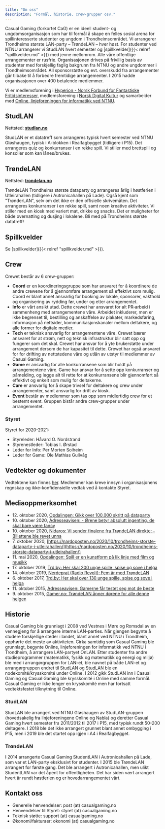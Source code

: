 ```yaml
---
title: "Om oss"
description: "Formål, historie, crew-grupper osv."
---
```


Casual Gaming (forkortet CaG) er en ideell student- og ungdomsorganisasjon som har til formål å skape en felles sosial arena for spillinteresserte studenter og ungdom i Trondheimsområdet. Vi arrangerer Trondheims største LAN-party – TrøndeLAN – hver høst. For studenter ved NTNU arrangerer vi StudLAN hvert semester og [spillkvelder]({{< relref "spillkvelder.md" >}}) med jevne mellomrom. Alle våre offentlige arrangementer er rusfrie. Organisasjonen drives på frivillig basis av studenter med forskjellig faglig bakgrunn fra NTNU og andre ungdommer i Trondheimsområdet. All sponsorstøtte og evt. overskudd fra arrangementer går tilbake til å forbedre fremtidige arrangementer. I 2015 hadde organisasjonen over 400 betalende medlemmer.

Vi er medlemsforening i [Hyperion - Norsk Forbund for Fantastiske Fritidsinteresser](http://n4f.no/), medlemsforening i [Norsk Digital Kultur](https://www.digitalkultur.no/) og samarbeider med [Online, linjeforeningen for informatikk ved NTNU](https://online.ntnu.no/).

## StudLAN

Nettsted: **[studlan.no](https://studlan.no)**

StudLAN er et datatreff som arrangeres typisk hvert semester ved NTNU Gløshaugen, typisk i A-blokken i Realfagbygget (tidligere i P15). Det arrangeres quiz og konkurranser i en rekke spill. Vi stiller med brettspill og konsoller som kan lånes/brukes.

## TrøndeLAN

Nettsted: **[trondelan.no](https://trondelan.no/)**

TrøndeLAN Trondheims største dataparty og arrangeres årlig i høstferien i Utleirahallen (tidligere i Autronicahallen på Lade). Også kjent som "TrønderLAN", selv om det ikke er den offisielle skrivemåten. Det arrangeres konkurranser i en rekke spill, samt noen kreative aktiviteter. Vi stiller med en kiosk med variert mat, drikke og snacks. Det er muligheter for både overnatting og dusjing i lokalene. Bli med på Trondheims største datatreff!

## Spillkvelder

Se [spillkvelder]({{< relref "spillkvelder.md" >}}).

## Crew

Crewet består av 6 crew-grupper:

- **Coord** er en koordineringsgruppe som har ansvaret for å koordinere de andre crewene for å gjennomføre arrangement så effektivt som mulig. Coord er blant annet ansvarlig for booking av lokale, sponsorer, vakthold og organisering av rydding før, under og etter arrangementet.
- **Info** er vårt ansikt utad. Dette crewet har ansvaret for alt PR‐arbeid i sammenheng med arrangementene våre. Arbeidet inkluderer, men er ikke begrenset til, bestilling og anskaffelse av plakater, markedsføring, informasjon på nettsider, kommunikasjonskanaler mellom deltakere, og alle former for digitale medier.
- **Tech** er teknisk ansvarlig for arrangementene våre. Crewet bærer ansvaret for at strøm, nett og teknisk infrastruktur blir satt opp og fungerer som det skal. Crewet har ansvar for å yte brukerstøtte under arrangement dersom de har kapasitet til dette. Crewet har også ansvaret for for drifting av nettstedene våre og utlån av utstyr til medlemmer av Casual Gaming.
- **Game** er ansvarlig for alle konkurransene som blir holdt på arrangementene våre. Game har ansvar for å sette opp konkurranser og påmelding, og legge alt til rette for at konkurransene blir gjennomført så effektivt og enkelt som mulig for deltakerne.
- **Care** er ansvarlig for å skape trivsel for deltakere og crew under arrangementer, samt ansvarlig for drift av kiosk.
- **Event** består av medlemmer som tas opp som midlertidig crew for et bestemt event. Gruppen bistår andre crew-grupper under arrangementet.

### Styret

Styret for 2020-2021:

- Styreleder: Håvard O. Nordstrand
- Styrenestleder: Tobias I. Ørstad
- Leder for Info: Per Morten Solheim
- Leder for Game: Ole Mathias Gullvåg

## Vedtekter og dokumenter

Vedtektene kan finnes [her](https://link.casualgaming.no/vedtekter). Medlemmer kan kreve innsyn i organisasjonens regnskap og ikke-konfidensielle vedtak ved å kontakte Styret.

## Mediaoppmerksomhet

- 12\. oktober 2020, [Opdalingen: Gikk over 100.000 skritt på dataparty](https://www.opdalingen.no/nyheter/2020/10/12/Gikk-over-100.000-skritt-p%C3%A5-dataparty-22806315.ece)
- 10\. oktober 2020, [Adresseavisen: - Ørene betyr absolutt ingenting, de skal bare være fancy](https://www.adressa.no/pluss/kultur/2020/10/10/%C3%98rene-betyr-absolutt-ingenting-de-skal-bare-v%C3%A6re-fancy-22801219.ece)
- 10\. oktober 2020, [Nidaros: Vi sender finalene fra TrøndeLAN direkte: – Billettene ble revet unna](https://www.nidaros.no/vi-sender-finalene-fra-trondelan-direkte-billettene-ble-revet-unna/s/5-113-112817)
- 7\. oktober 2020, [https://nardoposten.no/2020/10/trondheims-storste-dataparty-i-utleirahallen/](https://nardoposten.no/2020/10/trondheims-storste-dataparty-i-utleirahallen/)
- 11\. mai 2020, [Opdalingen: Spill er en kunstform på lik linje med film og musikk](https://www.opdalingen.no/nyheter/2020/05/11/Spill-er-en-kunstform-p%C3%A5-lik-linje-med-film-og-musikk-21798906.ece)
- 17\. oktober 2019, [Trd.by: Her skal 200 unge spille, spise og sove i helga](https://trd.by/aktuelt/2019/10/17/Her-skal-200-unge-spille-spise-og-sove-i-helga-20159427.ece)
- 14\. oktober 2019, [Nerdeprat (Radio Revolt): Fem år med TrøndeLAN](https://radiorevolt.no/post/fem-ar-med-trndelan)
- 6\. oktober 2017, [Trd.by: Her skal over 130 unge spille, spise og sove i helga](https://trd.by/event/2017/10/06/Her-skal-over-130-unge-spille-spise-og-sove-i-helga-15400017.ece)
- 11\. oktober 2015, [Adresseavisen: Gamerne får testet seg mot de beste](https://www.adressa.no/nyheter/trondheim/2015/10/11/Gamerne-f%C3%A5r-testet-seg-mot-de-beste-11669351.ece)
- 9\. oktober 2015, [Gamer.no: TrøndeLAN åpner dørene for alle denne helgen](https://www.gamer.no/artikler/trondelan-apner-dorene-for-alle/193159)

## Historie

Casual Gaming ble grunnlagt i 2008 ved Vestnes i Møre og Romsdal av en vennegjeng for å arrangere interne LAN-parties. Når gjengen begynte å studere forskjellige steder i landet, blant annet ved NTNU i Trondheim, opphørte det meste av aktiviteten. Cirka samtidig som Casual Gaming ble grunnlagt, begynte Online, linjeforeningen for informatikk ved NTNU i Trondheim, å arrangere LAN-partyet OnLAN. Etter studenter fra andre studieprogrammer (matematikk, fysikk og matematikk og energi og miljø) ble med i arrangørgruppen for LAN-et, ble navnet på både LAN-et og arrangørgruppen endret til StudLAN og StudLAN ble en nodekomité/krysskomité under Online. I 2012 gikk StudLAN inn i Casual Gaming og Casual Gaming ble krysskomité i Online med samme formål. Casual Gaming er ikke lenger en krysskomité men har fortsatt vedtektsfestet tilknytning til Online.

### StudLAN

StudLAN ble arrangert ved NTNU Gløshaugen av StudLAN-gruppen (hovedsakelig fra linjeforeningene Online og Nabla) og deretter Casual Gaming hvert semester fra 2011/2012 til 2017 i P15, med typisk rundt 50-200 deltagere. I 2018 ble det ikke arrangert grunnet blant annet ombygging i P15, men i 2019 ble det startet opp igjen i A4 i Realfagbygget.

### TrøndeLAN

I 2014 arrangerte Casual Gaming StudentLAN i Autronicahallen på Lade, som var et LAN-party eksklusivt for studenter. I 2015 ble TrøndeLAN arrangert for første gang. Det ble arrangert i Autronicahallen, men ulikt StudentLAN var det åpent for offentligheten. Det har siden vært arrangert hvert år rundt høstferien og er hovedarrangementet vårt.

## Kontakt oss

- Generelle henvendelser: post (at) casualgaming.no
- Henvendelser til Styret: styret (at) casualgaming.no
- Teknisk støtte: support (at) casualgaming.no
- Økonomi/fakturaer: okonomi (at) casualgaming.no
